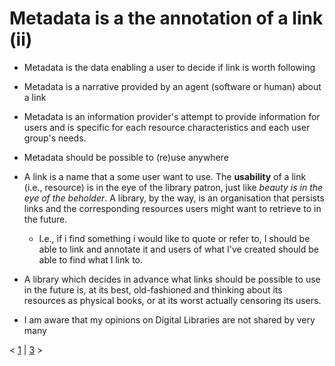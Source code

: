 
# Metadata is a the annotation of a link (ii)

* Metadata is the data enabling a user to decide if link is worth following
* Metadata is a narrative provided by an agent (software or human) about a link
* Metadata is an information provider's attempt to provide information for users and is specific for each resource characteristics and each user group's needs.

* Metadata should be possible to (re)use anywhere

* A link is a name that a some user want to use. The **usability** of a link (i.e., resource) is in the eye of the library patron, just like _beauty is in the eye of the beholder_. A library, by the way, is an organisation that persists links and the corresponding resources users might want to retrieve to in the future.
  * I.e., if i find something i would like to quote or refer to, I should be able to link and annotate it and  users of what I've created should be able to find what I link to.
* A library which decides in advance what links should be possible to use in the future is, at its best, old-fashioned and thinking about its resources as physical books, or at its worst actually censoring its users. 
* I am aware that my opinions on Digital Libraries are not shared by very many



< [1](slide01.md) | [3](slide03.md) >
